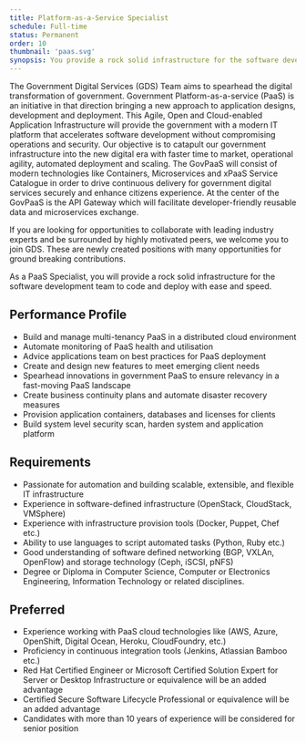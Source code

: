 ```yaml
---
title: Platform-as-a-Service Specialist
schedule: Full-time
status: Permanent
order: 10
thumbnail: 'paas.svg'
synopsis: You provide a rock solid infrastructure for the software development team to code and deploy with ease and speed.
---
```


The Government Digital Services (GDS) Team aims to spearhead the digital transformation of government. Government Platform-as-a-service (PaaS) is an initiative in that direction bringing a new approach to application designs, development and deployment. This Agile, Open and Cloud-enabled Application Infrastructure will provide the government with a modern IT platform that accelerates software development without compromising operations and security. Our objective is to catapult our government infrastructure into the new digital era with faster time to market, operational agility, automated deployment and scaling. The GovPaaS will consist of modern technologies like Containers, Microservices and xPaaS Service Catalogue in order to drive continuous delivery for government digital services securely and enhance citizens experience. At the center of the GovPaaS is the API Gateway which will facilitate developer-friendly reusable data and microservices exchange.

If you are looking for opportunities to collaborate with leading industry experts and be surrounded by highly motivated peers, we welcome you to join GDS. These are newly created positions with many opportunities for ground breaking contributions.

As a PaaS Specialist, you will provide a rock solid infrastructure for the software development team to code and deploy with ease and speed.

## Performance Profile

* Build and manage multi-tenancy PaaS in a distributed cloud environment
* Automate monitoring of PaaS health and utilisation
* Advice applications team on best practices for PaaS deployment
* Create and design new features to meet emerging client needs
* Spearhead innovations in government PaaS to ensure relevancy in a fast-moving PaaS landscape
* Create business continuity plans and automate disaster recovery measures
* Provision application containers, databases and licenses for clients
* Build system level security scan, harden system and application platform

## Requirements

* Passionate for automation and building scalable, extensible, and flexible IT infrastructure
* Experience in software-defined infrastructure (OpenStack, CloudStack, VMSphere)
* Experience with infrastructure provision tools (Docker, Puppet, Chef etc.)
* Ability to use languages to script automated tasks (Python, Ruby etc.)
* Good understanding of software defined networking (BGP, VXLAn, OpenFlow) and storage technology (Ceph, iSCSI, pNFS)
* Degree or Diploma in Computer Science, Computer or Electronics Engineering, Information Technology or related disciplines.

## Preferred

* Experience working with PaaS cloud technologies like (AWS, Azure, OpenShift, Digital Ocean, Heroku, CloudFoundry, etc.)
* Proficiency in continuous integration tools (Jenkins, Atlassian Bamboo etc.)
* Red Hat Certified Engineer or Microsoft Certified Solution Expert for Server or Desktop Infrastructure or equivalence will be an added advantage
* Certified Secure Software Lifecycle Professional or equivalence will be an added advantage
* Candidates with more than 10 years of experience will be considered for senior position
